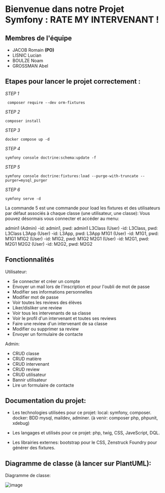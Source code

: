 # Bienvenue dans notre Projet Symfony : RATE MY INTERVENANT !

## Membres de l'équipe

- JACOB Romain **(PO)**
- LISNIC Lucian 
- BOULZE Noam
- GROSSMAN Abel


## Etapes pour lancer le projet correctement : 

_STEP 1_ 

```
 composer require --dev orm-fixtures
```
 
_STEP 2_ 

```
composer install 
```

_STEP 3_ 

```
docker compose up -d
```

_STEP 4_ 

```
symfony console doctrine:schema:update -f
```

_STEP 5_ 

```
symfony console doctrine:fixtures:load --purge-with-truncate --purger=mysql_purger 
```

_STEP 6_ 

```
symfony serve -d
```

La commande 5 est une commande pour load les fixtures et des utilisateurs par défaut associés à chaque classe (une utilisateur, une classe): 
Vous pouvez désormais vous connecter et accéder au menu:
  
admin1 (Admin) -id: admin1, pwd: admin1
L3Class (User) -id: L3Class, pwd: L3Class
L3App (User) -id: L3App, pwd: L3App
M1G1 (User) -id: M1G1, pwd: M1G1
M1G2 (User) -id: M1G2, pwd: M1G2
M2G1 (User) -id: M2G1, pwd: M2G1
M2G2 (User) -id: M2G2, pwd: M2G2


## Fonctionnalités
Utilisateur:
- Se connecter et créer un compte
- Envoyer un mail lors de l'inscription et pour l'oubli de mot de passe
- Modifier ses informations personnelles
- Modifier mot de passe
- Voir toutes les reviews des élèves
- Liker/disliker une review
- Voir tous les intervenants de sa classe
- Voir le profil d'un intervenant et toutes ses reviews
- Faire une review d'un intervenant de sa classe
- Modifier ou supprimer sa review
- Envoyer un formulaire de contacte

Admin:
- CRUD classe
- CRUD matière
- CRUD intervenant
- CRUD review
- CRUD utilisateur 
- Bannir utilisateur
- Lire un formulaire de contacte


## Documentation du projet:

- Les technologies utilisées pour ce projet: 
local: symfony, composer.
docker: BDD mysql, maildev, adminer. (à venir: composer php, phpunit, xdebug)

- Les langages et utilisés pour ce projet: 
php, twig, CSS, JaveScript, DQL.

- Les librairies externes: 
bootstrap pour le CSS, Zenstruck Foundry pour générer des fixtures.


## Diagramme de classe (à lancer sur PlantUML):

Diagramme de classe:

![image](https://github.com/Dopapipo/ratemyintervenant/assets/123425704/d20f65f7-ad2a-4162-92f5-a76f9963274e)


